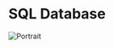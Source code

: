 # SQL Database

![Portrait](https://user-images.githubusercontent.com/114177420/200563028-b27c2a81-dc82-4919-a5e0-3b8dbc3c5aef.png)
